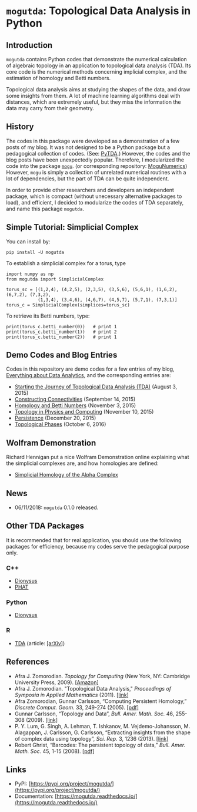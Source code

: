 # `mogutda`: Topological Data Analysis in Python
## Introduction

`mogutda` contains Python codes that demonstrate the numerical calculation
of algebraic topology in an application to topological data analysis
(TDA). Its core code is the numerical methods concerning implicial complex,
and the estimation of homology and Betti numbers.

Topological data analysis aims at studying the shapes of the data, and
draw some insights from them. A lot of machine learning algorithms deal
with distances, which are extremely useful, but they miss the
information the data may carry from their geometry.

## History

The codes in this package were developed as a demonstration of a few posts of my blog.
It was not designed to be a Python package but a pedagogical collection of codes.
(See: [PyTDA](https://github.com/stephenhky/PyTDA).)
However, the codes and the blog posts have been unexpectedly popular. Therefore,
I modularized the code into the package [`mogu`](https://pypi.org/project/mogu/).
(or corresponding repository: [MoguNumerics](https://github.com/stephenhky/MoguNumerics))
However, `mogu` is simply a collection of unrelated numerical routines with a lot of
dependencies, but the part of TDA can be quite independent.

In order to provide other researchers and developers an independent package, which is compact (without
unecessary alternative packages to load), and efficient, I decided to modularize
the codes of TDA separately, and name this package `mogutda`.

## Simple Tutorial: Simplicial Complex

You can install by:

```
pip install -U mogutda
```

To establish a simplicial complex for a torus, type

```
import numpy as np
from mogutda import SimplicialComplex

torus_sc = [(1,2,4), (4,2,5), (2,3,5), (3,5,6), (5,6,1), (1,6,2), (6,7,2), (7,3,2),
            (1,3,4), (3,4,6), (4,6,7), (4,5,7), (5,7,1), (7,3,1)]
torus_c = SimplicialComplex(simplices=torus_sc)
```

To retrieve its Betti numbers, type:

```
print(torus_c.betti_number(0))   # print 1
print(torus_c.betti_number(1))   # print 2
print(torus_c.betti_number(2))   # print 1
```

## Demo Codes and Blog Entries

Codes in this repository are demo codes for a few entries of my blog,
[Everything about Data Analytics](https://datawarrior.wordpress.com/),
and the corresponding entries are:

* [Starting the Journey of Topological Data Analysis (TDA)](https://datawarrior.wordpress.com/2015/08/03/tda-1-starting-the-journey-of-topological-data-analysis-tda/) (August 3, 2015)
* [Constructing Connectivities](https://datawarrior.wordpress.com/2015/09/14/tda-2-constructing-connectivities/) (September 14, 2015)
* [Homology and Betti Numbers](https://datawarrior.wordpress.com/2015/11/03/tda-3-homology-and-betti-numbers/) (November 3, 2015)
* [Topology in Physics and Computing](https://datawarrior.wordpress.com/2015/11/10/mathanalytics-6-topology-in-physics-and-computing/) (November 10, 2015)
* [Persistence](https://datawarrior.wordpress.com/2015/12/20/tda-4-persistence/) (December 20, 2015)
* [Topological Phases](https://datawarrior.wordpress.com/2016/10/06/topological-phases/) (October 6, 2016)

## Wolfram Demonstration
Richard Hennigan put a nice Wolfram Demonstration online explaining what
the simplicial complexes are, and how homologies are defined:

* [Simplicial Homology of the Alpha Complex](http://demonstrations.wolfram.com/SimplicialHomologyOfTheAlphaComplex/)

## News

* 06/11/2018: `mogutda` 0.1.0 released.

## Other TDA Packages

It is recommended that for real application, you should use the following packages
for efficiency, because my codes serve the pedagogical purpose only.

### C++
* [Dionysus](http://www.mrzv.org/software/dionysus/)
* [PHAT](https://bitbucket.org/phat-code/phat)

### Python
* [Dionysus](http://www.mrzv.org/software/dionysus/python/overview.html)

### R
* [TDA](https://cran.r-project.org/web/packages/TDA/index.html) (article: [\[arXiv\]](http://arxiv.org/abs/1411.1830))

## References
* Afra J. Zomorodian. *Topology for Computing* (New York, NY: Cambridge University Press, 2009). [\[Amazon\]](https://www.amazon.com/Computing-Cambridge-Monographs-Computational-Mathematics/dp/0521136091)
* Afra J. Zomorodian. "Topological Data Analysis," *Proceedings of Symposia in Applied Mathematics* (2011). [\[link\]](http://citeseerx.ist.psu.edu/viewdoc/summary?doi=10.1.1.261.1298)
* Afra Zomorodian, Gunnar Carlsson, “Computing Persistent Homology,” *Discrete Comput. Geom.* 33, 249-274 (2005). [\[pdf\]](http://geometry.stanford.edu/papers/zc-cph-05/zc-cph-05.pdf)
* Gunnar Carlsson, “Topology and Data”, *Bull. Amer. Math. Soc.* 46, 255-308 (2009). [\[link\]](http://www.ams.org/journals/bull/2009-46-02/S0273-0979-09-01249-X/)
* P. Y. Lum, G. Singh, A. Lehman, T. Ishkanov, M. Vejdemo-Johansson, M. Alagappan, J. Carlsson, G. Carlsson, “Extracting insights from the shape of complex data using topology”, *Sci. Rep.* 3, 1236 (2013). [\[link\]](http://www.nature.com/srep/2013/130207/srep01236/full/srep01236.html)
* Robert Ghrist, “Barcodes: The persistent topology of data,” *Bull. Amer. Math. Soc.* 45, 1-15 (2008). [\[pdf\]](http://www.ams.org/journals/bull/2008-45-01/S0273-0979-07-01191-3/S0273-0979-07-01191-3.pdf)

## Links

* PyPI: [https://pypi.org/project/mogutda/](https://pypi.org/project/mogutda/)
* Documentation: [https://mogutda.readthedocs.io/](https://mogutda.readthedocs.io/)
